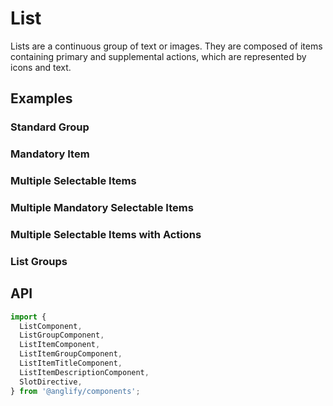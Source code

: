 # List

<app-references
issues="https://github.com/valentingavran/anglify/labels/component%3A%20List"
material-design="https://material.io/components/lists"
bundle-size="https://bundlephobia.com/package/@anglify/components@latest"/>

Lists are a continuous group of text or images. They are composed of items containing primary and supplemental actions, which are
represented by icons and text.

## Examples

### Standard Group

<app-code-example component="list" example="groups"></app-code-example>

### Mandatory Item

<app-code-example component="list" example="mandatory"></app-code-example>

### Multiple Selectable Items

<app-code-example component="list" example="multiple"></app-code-example>

### Multiple Mandatory Selectable Items

<app-code-example component="list" example="multiple-mandatory"></app-code-example>

### Multiple Selectable Items with Actions

<app-code-example component="list" example="actions"></app-code-example>

### List Groups

<app-code-example component="list" example="list-group"></app-code-example>

## API

```typescript
import {
  ListComponent,
  ListGroupComponent,
  ListItemComponent,
  ListItemGroupComponent,
  ListItemTitleComponent,
  ListItemDescriptionComponent,
  SlotDirective,
} from '@anglify/components';
```

<app-inputs-table components="ListComponent, ListGroupComponent, ListItemComponent, ListItemGroupComponent, ListItemTitleComponent, ListItemDescriptionComponent"></app-inputs-table>

<app-styling-table component="list"></app-styling-table>

